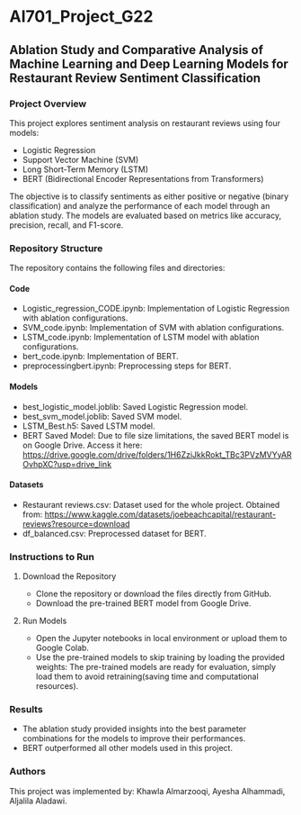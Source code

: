 # AI701_Project_G22
## Ablation Study and Comparative Analysis of Machine Learning and Deep Learning Models for Restaurant Review Sentiment Classification
### Project Overview

This project explores sentiment analysis on restaurant reviews using four models:
- Logistic Regression
- Support Vector Machine (SVM)
- Long Short-Term Memory (LSTM)
- BERT (Bidirectional Encoder Representations from Transformers)
  
The objective is to classify sentiments as either positive or negative (binary classification) and analyze the performance of each model through an ablation study. The models are evaluated based on metrics like accuracy, precision, recall, and F1-score.

### Repository Structure

The repository contains the following files and directories:
#### Code 
- Logistic_regression_CODE.ipynb: Implementation of Logistic Regression with ablation configurations.
- SVM_code.ipynb: Implementation of SVM with ablation configurations.
- LSTM_code.ipynb: Implementation of LSTM model with ablation configurations.
- bert_code.ipynb: Implementation of BERT.
- preprocessingbert.ipynb: Preprocessing steps for BERT.

#### Models
- best_logistic_model.joblib: Saved Logistic Regression model.
- best_svm_model.joblib: Saved SVM model.
- LSTM_Best.h5: Saved LSTM model.
- BERT Saved Model: Due to file size limitations, the saved BERT model is on Google Drive. Access it here: https://drive.google.com/drive/folders/1H6ZziJkkRokt_TBc3PVzMVYyAROvhpXC?usp=drive_link

#### Datasets
- Restaurant reviews.csv: Dataset used for the whole project. Obtained from: https://www.kaggle.com/datasets/joebeachcapital/restaurant-reviews?resource=download
- df_balanced.csv: Preprocessed dataset for BERT.

### Instructions to Run
1. Download the Repository
   - Clone the repository or download the files directly from GitHub.
   - Download the pre-trained BERT model from Google Drive.

2. Run Models
   - Open the Jupyter notebooks in local environment or upload them to Google Colab.
   - Use the pre-trained models to skip training by loading the provided weights: The pre-trained models are ready for evaluation, simply load them to avoid retraining(saving time and computational resources).

### Results
- The ablation study provided insights into the best parameter combinations for the models to improve their performances. 
- BERT outperformed all other models used in this project.

### Authors
This project was implemented by: Khawla Almarzooqi, Ayesha Alhammadi, Aljalila Aladawi. 


